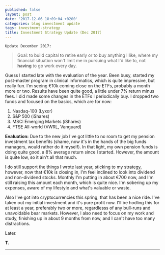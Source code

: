 ```yaml
---
published: false
layout: post
date: '2017-12-06 18:09:04 +0200'
categories: blog investment update
tags: investment-strategy
title: Investment Strategy Update (Dec 2017)
---
```

`Update December 2017:`

>Goal: to build capital to retire early or to buy anything I like, where my financial situation won't limit me in pursuing what I'd like to, not **having** to go work every day.

Guess I started late with the evaluation of the year. Been busy, started my post-master program in clinical informatics, which is quite impressive, but really fun. I'm seeing €10k coming close on the ETFs, probably a month more or two. Results have been quite good, a little under 7% return minus fees. I did made some changes in the ETFs I periodically buy. I dropped two funds and focused on the basics, which are for now:

1. Nasdaq-100 (Lyxor)
2. S&P 500 (iShares)
3. MSCI Emerging Markets (iShares)
4. FTSE All-world (VWRL, Vanguard)

**Evaluation:**
Due to the new job I've got little to no room to get my pension investment tax benefits (shame, now it's in the hands of the big funds managers, would rather do it myself). In that light, my own pension funds is doing quite good, a 8% average return since I started. However, the amount is quite low, so it ain't all that much.

I do still support the things I wrote last year, sticking to my strategy, however, now that €10k is closing in, I'm feel inclined to look into dividend and non-dividend stocks. Monthly I'm putting in about €700 now, and I'm still raising this amount each month, which is quite nice. I'm sobering up my expenses, aware of my lifestyle and what's valuable or waste.

Also I've got into cryptocurrencies this spring, that has been a nice ride. I've taken out my initial investment and it's pure profit now. I'll be hodling this for at least a year, preferably two or more, regardlesss of any bull-runs and unavoidable bear markets. However, I also need to focus on my work and study, finishing up in about 9 months from now, and I can't have too many distractions.

Later.

**T.**

---
